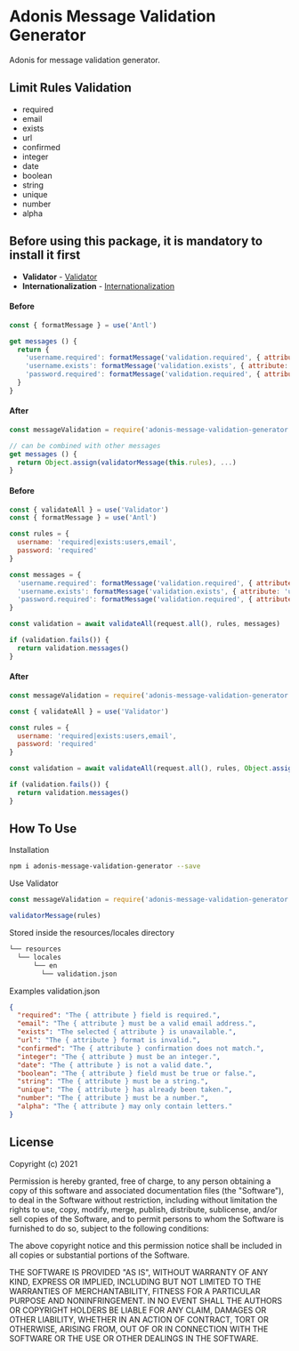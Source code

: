 # Adonis Message Validation Generator

Adonis for message validation generator.

## Limit Rules Validation 
- required
- email
- exists
- url
- confirmed
- integer
- date
- boolean
- string
- unique
- number
- alpha

## Before using this package, it is mandatory to install it first 
- **Validator** - [Validator](https://legacy.adonisjs.com/docs/4.1/validator)
- **Internationalization** - [Internationalization](https://legacy.adonisjs.com/docs/4.1/internationalization) 

#### Before
```javascript
const { formatMessage } = use('Antl')

get messages () {
  return {
    'username.required': formatMessage('validation.required', { attribute: 'username' }),
    'username.exists': formatMessage('validation.exists', { attribute: 'username' }),
    'password.required': formatMessage('validation.required', { attribute: 'password' })
  }
}
```
#### After
```javascript
const messageValidation = require('adonis-message-validation-generator')

// can be combined with other messages
get messages () {
  return Object.assign(validatorMessage(this.rules), ...)
}
```

#### Before
```javascript
const { validateAll } = use('Validator')
const { formatMessage } = use('Antl')

const rules = {
  username: 'required|exists:users,email',
  password: 'required'
}

const messages = {
  'username.required': formatMessage('validation.required', { attribute: 'username' }),
  'username.exists': formatMessage('validation.exists', { attribute: 'username' }),
  'password.required': formatMessage('validation.required', { attribute: 'password' })
}

const validation = await validateAll(request.all(), rules, messages)

if (validation.fails()) {
  return validation.messages()
}
```
#### After
```javascript
const messageValidation = require('adonis-message-validation-generator')

const { validateAll } = use('Validator')

const rules = {
  username: 'required|exists:users,email',
  password: 'required'
}

const validation = await validateAll(request.all(), rules, Object.assign(validatorMessage(rules), ...))

if (validation.fails()) {
  return validation.messages()
}
```

## How To Use
Installation
```bash
npm i adonis-message-validation-generator --save
```

Use Validator
```javascript
const messageValidation = require('adonis-message-validation-generator')

validatorMessage(rules)
```

Stored inside the resources/locales directory
```bash
└── resources
  └── locales
      └── en
        └── validation.json
```

Examples validation.json
```json
{
  "required": "The { attribute } field is required.",
  "email": "The { attribute } must be a valid email address.",
  "exists": "The selected { attribute } is unavailable.",
  "url": "The { attribute } format is invalid.",
  "confirmed": "The { attribute } confirmation does not match.",
  "integer": "The { attribute } must be an integer.",
  "date": "The { attribute } is not a valid date.",
  "boolean": "The { attribute } field must be true or false.",
  "string": "The { attribute } must be a string.",
  "unique": "The { attribute } has already been taken.",
  "number": "The { attribute } must be a number.",
  "alpha": "The { attribute } may only contain letters."
}
```

## License
Copyright (c) 2021

Permission is hereby granted, free of charge, to any person obtaining a copy of this software and associated documentation files (the "Software"), to deal in the Software without restriction, including without limitation the rights to use, copy, modify, merge, publish, distribute, sublicense, and/or sell copies of the Software, and to permit persons to whom the Software is furnished to do so, subject to the following conditions:

The above copyright notice and this permission notice shall be included in all copies or substantial portions of the Software.

THE SOFTWARE IS PROVIDED "AS IS", WITHOUT WARRANTY OF ANY KIND, EXPRESS OR IMPLIED, INCLUDING BUT NOT LIMITED TO THE WARRANTIES OF MERCHANTABILITY, FITNESS FOR A PARTICULAR PURPOSE AND NONINFRINGEMENT. IN NO EVENT SHALL THE AUTHORS OR COPYRIGHT HOLDERS BE LIABLE FOR ANY CLAIM, DAMAGES OR OTHER LIABILITY, WHETHER IN AN ACTION OF CONTRACT, TORT OR OTHERWISE, ARISING FROM, OUT OF OR IN CONNECTION WITH THE SOFTWARE OR THE USE OR OTHER DEALINGS IN THE SOFTWARE.
